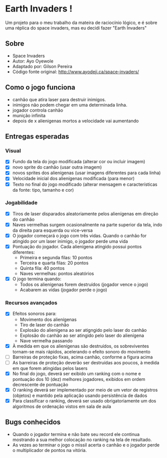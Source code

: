 # Earth Invaders !

Um projeto para o meu trabalho da mateira de raciocínio lógico, e é sobre uma réplica do space invaders, mas eu decidi fazer "Earth Invaders"

## Sobre

- Space Invaders
- Autor: Ayo Oyewole
- Adaptado por: Gilson Pereira
- Código fonte original: http://www.ayodeji.ca/space-invaders/

## Como o jogo funciona

- canhão que atira laser para destruir inimigos.
- inimigos não podem chegar em uma determinada linha.
- jogador controla canhão
- munição infinita
- depois de x alienigenas mortos a velocidade vai aumentando

## Entregas esperadas

### Visual

- [x] Fundo da tela do jogo modificada (alterar cor ou incluir imagem)
- [x] novo sprite do canhão (usar outra imagem)
- [x] novos sprites dos alienígenas (usar imagens diferentes para cada linha)
- [x] Velocidade inicial dos alienígenas modificada (para menor)
- [x] Texto no final do jogo modificado (alterar mensagem e características da fonte: tipo, tamanho e cor)

### Jogabilidade

- [x] Tiros de laser disparados aleatoriamente pelos alienígenas em direção do canhão
- [x] Naves vermelhas surgem ocasionalmente na parte superior da tela, indo da direita para esquerda ou vice-versa
- [x] O jogador começará o jogo com três vidas. Quando o canhão for atingido por um laser inimigo, o jogador perde uma vida
- [x] Pontuação do jogador. Cada alienígena atingido possui pontos diferentes:
    - Primeira e segunda filas: 10 pontos
    - Terceira e quarta filas: 20 pontos
    - Quinta fila: 40 pontos
    - Naves vermelhas: pontos aleatórios
- [x] O jogo termina quando:
    - Todos os alienígenas forem destruídos (jogador vence o jogo)
    - Acabarem as vidas (jogador perde o jogo)

### Recursos avançados

- [x] Efeitos sonoros para:
    - Movimento dos alienígenas
    - Tiro de laser do canhão
    - Explosão do alienígena ao ser atigngido pelo laser do canhão
    - Explosão do canhão ao ser atingido pelo laser do alienígena
    - Nave vermelha passando
- [x] À medida em que os alienígenas são destruídos, os sobreviventes tornam-se mais rápidos, acelerando o efeito sonoro do movimento
- [ ] Barreiras de proteção fixas, acima canhão, conforme a figura acima
- [ ] As barreiras de proteção deverão ser destruídas aos poucos, à medida em que forem atingidas pelos lasers
- [x] No final do jogo, deverá ser exibido um ranking com o nome e pontuação dos 10 (dez) melhores jogadores, exibidos em ordem decrescente de pontuação
- [x] O ranking deverá ser implementado por meio de um vetor de registros (objetos) e mantido pela aplicação usando persistência de dados
- [x] Para classificar o ranking, deverá ser usado obrigatoriamente um dos algoritmos de ordenação vistos em sala de aula

## Bugs conhecidos

- Quando o jogador termina e não bate seu record ele continua mostrando a sua melhor colocação no ranking na tela de resultado.
- As vezes ao terminar o jogo o missil acerta o canhão e o jogador perde o multiplicador de pontos na vitória.